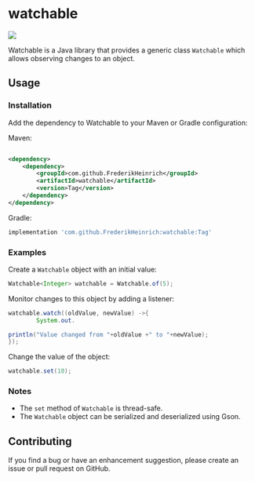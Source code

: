 # watchable

[![](https://jitpack.io/v/FrederikHeinrich/watchable.svg)](https://jitpack.io/#FrederikHeinrich/watchable)

Watchable is a Java library that provides a generic class `Watchable` which allows observing changes to an object.

## Usage

### Installation

Add the dependency to Watchable to your Maven or Gradle configuration:

Maven:

```xml

<dependency>
    <dependency>
        <groupId>com.github.FrederikHeinrich</groupId>
        <artifactId>watchable</artifactId>
        <version>Tag</version>
    </dependency>
</dependency>
```

Gradle:

```groovy
implementation 'com.github.FrederikHeinrich:watchable:Tag'
```

### Examples

Create a `Watchable` object with an initial value:

```java
Watchable<Integer> watchable = Watchable.of(5);
```

Monitor changes to this object by adding a listener:

```java
watchable.watch((oldValue, newValue) ->{
        System.out.

println("Value changed from "+oldValue +" to "+newValue);
});
```

Change the value of the object:

```java
watchable.set(10);
```

### Notes

- The `set` method of `Watchable` is thread-safe.
- The `Watchable` object can be serialized and deserialized using Gson.

## Contributing

If you find a bug or have an enhancement suggestion, please create an issue or pull request on GitHub.
